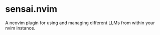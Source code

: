 # sensai.nvim
A neovim plugin for using and managing different LLMs from within your nvim instance.
